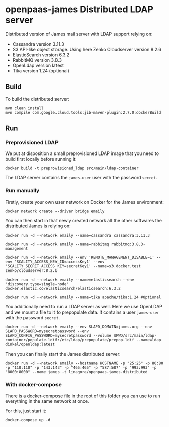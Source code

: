 # openpaas-james Distributed LDAP server

Distributed version of James mail server with LDAP support relying on:

* Cassandra version 3.11.3
* S3 API-like object storage. Using here Zenko Cloudserver version 8.2.6
* ElasticSearch version 6.3.2
* RabbitMQ version 3.8.3
* OpenLdap version latest
* Tika version 1.24 (optional)

## Build

To build the distributed server:

```
mvn clean install
mvn compile com.google.cloud.tools:jib-maven-plugin:2.7.0:dockerBuild
```

## Run

### Preprovisioned LDAP

We put at disposition a small preprovisioned LDAP image that you need to build first locally before running it:

```
docker build -t preprovisioned_ldap src/main/ldap-container
```

The LDAP server contains the `james-user` user with the password `secret`.

### Run manually

Firstly, create your own user network on Docker for the James environment:

```
docker network create --driver bridge emaily
```

You can then start in that newly created network all the other softwares the distributed James is relying on:

```
docker run -d --network emaily --name=cassandra cassandra:3.11.3

docker run -d --network emaily --name=rabbitmq rabbitmq:3.8.3-management

docker run -d --network emaily --env 'REMOTE_MANAGEMENT_DISABLE=1' --env 'SCALITY_ACCESS_KEY_ID=accessKey1' --env 'SCALITY_SECRET_ACCESS_KEY=secretKey1' --name=s3.docker.test zenko/cloudserver:8.2.6

docker run -d --network emaily --name=elasticsearch --env 'discovery.type=single-node' docker.elastic.co/elasticsearch/elasticsearch:6.3.2

docker run -d --network emaily --name=tika apache/tika:1.24 #Optional
```

You additionally need to run a LDAP server as well. Here we use OpenLDAP and we mount a file to it to prepopulate data. 
It contains a user `james-user` with the password `secret`.

```
docker run -d --network emaily --env SLAPD_DOMAIN=james.org --env SLAPD_PASSWORD=mysecretpassword --env SLAPD_CONFIG_PASSWORD=mysecretpassword --volume $PWD/src/main/ldap-container/populate.ldif:/etc/ldap/prepopulate/prepop.ldif --name=ldap dinkel/openldap:latest
```

Then you can finally start the James distributed server:

```
docker run -d --network emaily --hostname HOSTNAME -p "25:25" -p 80:80 -p "110:110" -p "143:143" -p "465:465" -p "587:587" -p "993:993" -p "8000:8000" --name james -t linagora/openpaas-james-distributed
```

### With docker-compose 

There is a docker-compose file in the root of this folder you can use to run everything in the same network at once.

For this, just start it:

```
docker-compose up -d
```